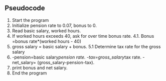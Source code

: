## Pseudocode
1. Start the program
2. Initialize pension rate to 0.07, bonus to 0.
3. Read basic salary, worked hours.
4. If worked hours exceeds 40, ask for over time bonus rate.
4.1. Bonus =bonus rate*(worked hours - 40)
5. gross  salary = basic salary + bonus.
5.1 Determine tax rate for the gross salary
6. -pension=basic salary*pension rate.
   -tax=gross_salary*tax rate.
   -net_salary= (gross_salary-pension-tax).
7. print bonus and  net salary.
8. End the program